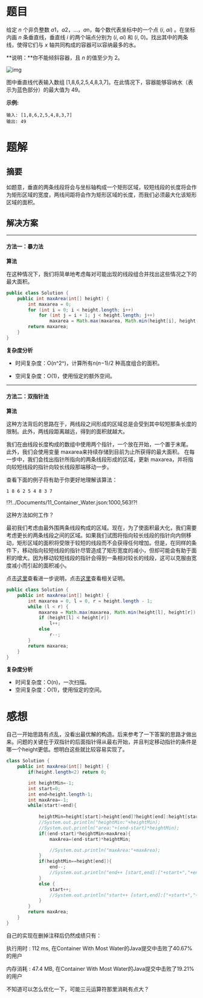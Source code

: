 # 题目

给定 *n* 个非负整数 *a*1，*a*2，...，*a*n，每个数代表坐标中的一个点 (*i*, *ai*) 。在坐标内画 *n* 条垂直线，垂直线 *i* 的两个端点分别为 (*i*, *ai*) 和 (*i*, 0)。找出其中的两条线，使得它们与 *x* 轴共同构成的容器可以容纳最多的水。

**说明：**你不能倾斜容器，且 *n* 的值至少为 2。

![img](https://aliyun-lc-upload.oss-cn-hangzhou.aliyuncs.com/aliyun-lc-upload/uploads/2018/07/25/question_11.jpg)

图中垂直线代表输入数组 [1,8,6,2,5,4,8,3,7]。在此情况下，容器能够容纳水（表示为蓝色部分）的最大值为 49。

 

**示例:**

```
输入: [1,8,6,2,5,4,8,3,7]
输出: 49
```

# 题解

## 摘要

如题意，垂直的两条线段将会与坐标轴构成一个矩形区域，较短线段的长度将会作为矩形区域的宽度，两线间距将会作为矩形区域的长度，而我们必须最大化该矩形区域的面积。

## 解决方案

------

#### 方法一：暴力法

**算法**

在这种情况下，我们将简单地考虑每对可能出现的线段组合并找出这些情况之下的最大面积。

```java
public class Solution {
    public int maxArea(int[] height) {
        int maxarea = 0;
        for (int i = 0; i < height.length; i++)
            for (int j = i + 1; j < height.length; j++)
                maxarea = Math.max(maxarea, Math.min(height[i], height[j]) * (j - i));
        return maxarea;
    }
}
```



**复杂度分析**

- 时间复杂度：O(n^2^)，计算所有*n*(*n*−1)/2 种高度组合的面积。

- 空间复杂度：O(1)，使用恒定的额外空间。 

  

------

#### 方法二：双指针法

**算法**

这种方法背后的思路在于，两线段之间形成的区域总是会受到其中较短那条长度的限制。此外，两线段距离越远，得到的面积就越大。

我们在由线段长度构成的数组中使用两个指针，一个放在开始，一个置于末尾。 此外，我们会使用变量 maxarea来持续存储到目前为止所获得的最大面积。 在每一步中，我们会找出指针所指向的两条线段形成的区域，更新 maxarea，并将指向较短线段的指针向较长线段那端移动一步。

查看下面的例子将有助于你更好地理解该算法：

```
1 8 6 2 5 4 8 3 7
```

!?!../Documents/11_Container_Water.json:1000,563!?!

这种方法如何工作？

最初我们考虑由最外围两条线段构成的区域。现在，为了使面积最大化，我们需要考虑更长的两条线段之间的区域。如果我们试图将指向较长线段的指针向内侧移动，矩形区域的面积将受限于较短的线段而不会获得任何增加。但是，在同样的条件下，移动指向较短线段的指针尽管造成了矩形宽度的减小，但却可能会有助于面积的增大。因为移动较短线段的指针会得到一条相对较长的线段，这可以克服由宽度减小而引起的面积减小。

点击[这里](https://discuss.leetcode.com/topic/3462/yet-another-way-to-see-what-happens-in-the-o-n-algorithm)查看进一步说明，点击[这里](https://discuss.leetcode.com/topic/503/anyone-who-has-a-o-n-algorithm/2)查看相关证明。

```java
public class Solution {
    public int maxArea(int[] height) {
        int maxarea = 0, l = 0, r = height.length - 1;
        while (l < r) {
            maxarea = Math.max(maxarea, Math.min(height[l], height[r]) * (r - l));
            if (height[l] < height[r])
                l++;
            else
                r--;
        }
        return maxarea;
    }
}
```



**复杂度分析**

- 时间复杂度：O(n)，一次扫描。
- 空间复杂度：O(1)，使用恒定的空间。

# 感想

自己一开始思路有点乱，没看出最优解的构造。后来参考了一下答案的思路才做出来。问题的关键在于双指针的后面指针得从最右开始，并且判定移动指针的条件是哪一个height更低。想明白这些就比较容易实现了。

```java
class Solution {
    public int maxArea(int[] height) {
    	if(height.length<2) return 0;

    	int heightMin=-1;
        int start=0;
        int end=height.length-1;
        int maxArea=-1;
        while(start!=end){
        	
        	heightMin=height[start]>height[end]?height[end]:height[start];
        	//System.out.println("heightMin:"+heightMin);
        	//System.out.println("area:"+(end-start)*heightMin);
        	if((end-start)*heightMin>maxArea){
        		maxArea=(end-start)*heightMin;

        		//System.out.println("maxArea:"+maxArea);
        	}
        	if(heightMin==height[end]){
        		end--;
        		//System.out.println("end++ [start,end]:["+start+","+end+"]");
        	}
        	else {
        		start++;
        		//System.out.println("start++ [start,end]:["+start+","+end+"]");
        	}
        }
        return maxArea;
    }
}
```

自己的实现在删掉注释后仍然成绩只有：

执行用时 : 112 ms, 在Container With Most Water的Java提交中击败了40.67% 的用户

内存消耗 : 47.4 MB, 在Container With Most Water的Java提交中击败了19.21% 的用户

不知道可以怎么优化一下，可能三元运算符那里消耗有点大？